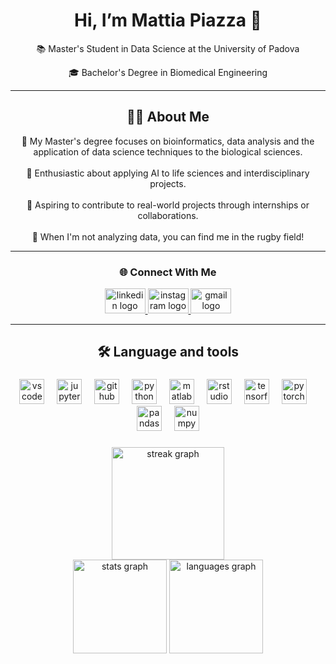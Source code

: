 <h1 align="center"> Hi, I’m Mattia Piazza 🎩 </h1>

<p align="center">📚 Master's Student in Data Science at the University of Padova</p>

<p align="center">🎓 Bachelor's Degree in Biomedical Engineering </p>

---

<div align="center">
  <h2> 🧑‍💻 About Me </h2>
    🧬 My Master's degree focuses on bioinformatics, data analysis and the application of data science techniques to the biological sciences. <br><br>
    🔬 Enthusiastic about applying AI to life sciences and interdisciplinary projects. <br><br>
    🚀 Aspiring to contribute to real-world projects through internships or collaborations. <br><br>
    🏉 When I'm not analyzing data, you can find me in the rugby field!
</div>

---

<h3 align="center"> 🌐 Connect With Me </h3> 

<div align="center"; gap: 5px>
  <a href="https://www.linkedin.com/in/mattiazza" target="_blank">
    <img src="https://raw.githubusercontent.com/maurodesouza/profile-readme-generator/master/src/assets/icons/social/linkedin/default.svg" width="65" height="40" alt="linkedin logo"  />
  </a>
  <a href="https://www.instagram.com/mattiazza/" target="_blank">
    <img src="https://raw.githubusercontent.com/maurodesouza/profile-readme-generator/master/src/assets/icons/social/instagram/default.svg" width="65" height="40" alt="instagram logo"  />
  </a>
  <a href="mailto:mattiapiazza@gmail.com">
    <img src="https://raw.githubusercontent.com/maurodesouza/profile-readme-generator/master/src/assets/icons/social/gmail/default.svg" width="65" height="40" alt="gmail logo"  />
  </a>
</div>

---

<h2 align="center">🛠 Language and tools</h2>

###

<div align="center">
  <img src="https://skillicons.dev/icons?i=vscode" height="40" alt="vscode logo"  />
  <img width="12" />
  <img src="https://cdn.jsdelivr.net/gh/devicons/devicon/icons/jupyter/jupyter-original.svg" height="40" alt="jupyter logo"  />
  <img width="12" />
  <img src="https://skillicons.dev/icons?i=github" height="40" alt="github logo"  />
  <img width="12" />
  <img src="https://skillicons.dev/icons?i=py" height="40" alt="python logo"  />
  <img width="12" />
  <img src="https://skillicons.dev/icons?i=matlab" height="40" alt="matlab logo"  />
  <img width="12" />
  <img src="https://cdn.jsdelivr.net/gh/devicons/devicon/icons/rstudio/rstudio-original.svg" height="40" alt="rstudio logo"  />
  <img width="12" />
  <img src="https://skillicons.dev/icons?i=tensorflow" height="40" alt="tensorflow logo"  />
  <img width="12" />
  <img src="https://skillicons.dev/icons?i=pytorch" height="40" alt="pytorch logo"  />
  <img width="12" />
  <img src="https://cdn.jsdelivr.net/gh/devicons/devicon/icons/pandas/pandas-original.svg" height="40" alt="pandas logo"  />
  <img width="12" />
  <img src="https://cdn.jsdelivr.net/gh/devicons/devicon/icons/numpy/numpy-original.svg" height="40" alt="numpy logo"  />
</div>

###

<div align="center">
  <img src="https://streak-stats.demolab.com?user=mattiazza&locale=en&mode=daily&theme=CodeSTACKr&hide_border=false&border_radius=5&order=3" height="180" alt="streak graph"  /><br>
  <img src="https://github-readme-stats.vercel.app/api?username=mattiazza&hide_title=false&hide_rank=false&show_icons=true&include_all_commits=true&count_private=true&disable_animations=false&theme=github_dark&locale=en&hide_border=false&order=1" height="150" alt="stats graph"  />
  <img src="https://github-readme-stats.vercel.app/api/top-langs?username=mattiazza&locale=en&hide_title=false&layout=compact&card_width=320&langs_count=5&theme=github_dark&hide_border=false&order=2" height="150" alt="languages graph"  />
</div>

###
